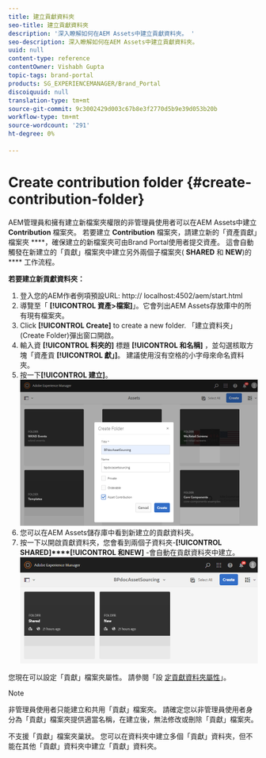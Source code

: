 ```yaml
---
title: 建立貢獻資料夾
seo-title: 建立貢獻資料夾
description: '深入瞭解如何在AEM Assets中建立貢獻資料夾。 '
seo-description: 深入瞭解如何在AEM Assets中建立貢獻資料夾。
uuid: null
content-type: reference
contentOwner: Vishabh Gupta
topic-tags: brand-portal
products: SG_EXPERIENCEMANAGER/Brand_Portal
discoiquuid: null
translation-type: tm+mt
source-git-commit: 9c3002429d003c67b8e3f2770d5b9e39d053b20b
workflow-type: tm+mt
source-wordcount: '291'
ht-degree: 0%

---
```



# Create contribution folder {#create-contribution-folder}

AEM管理員和擁有建立新檔案夾權限的非管理員使用者可以在AEM Assets中建立 **Contribution** 檔案夾。
若要建立 **Contribution** 檔案夾，請建立新的「資產貢獻」檔案夾 ****，確保建立的新檔案夾可由Brand Portal使用者提交資產。  這會自動觸發在新建立的「貢獻」檔案夾中建立另外兩個子檔案夾( **SHARED** 和 **NEW**)的 **** 工作流程。

**若要建立新貢獻資料夾：**
1. 登入您的AEM作者例項預設URL: http:// localhost:4502/aem/start.html
1. 導覽至「 **[!UICONTROL 資產>檔案]**」。它會列出AEM Assets存放庫中的所有現有檔案夾。
1. Click **[!UICONTROL Create]** to create a new folder. 「建立資料夾」(Create Folder)彈出窗口開啟。
1. 輸入資 **[!UICONTROL 料夾的]** 標題 **[!UICONTROL 和名稱]** ，並勾選核取方塊「資產貢 **[!UICONTROL 獻」]**。
建議使用沒有空格的小字母來命名資料夾。
1. 按一下&#x200B;**[!UICONTROL 建立]**。
   ![](assets/create-contribution-folder.png)
1. 您可以在AEM Assets儲存庫中看到新建立的貢獻資料夾。
1. 按一下以開啟貢獻資料夾，您會看到兩個子資料夾-**[!UICONTROL SHARED]****[!UICONTROL 和NEW]** -會自動在貢獻資料夾中建立。\
   ![](assets/contribution-folder.png)

您現在可以設定「貢獻」檔案夾屬性。 請參閱「設 [定貢獻資料夾屬性](brand-portal-configure-contribution-folder-properties.md)」。

>[!NOTE]
>
>非管理員使用者只能建立和共用「貢獻」檔案夾。 請確定您以非管理員使用者身分為「貢獻」檔案夾提供適當名稱，在建立後，無法修改或刪除「貢獻」檔案夾。
>
>不支援「貢獻」檔案夾巢狀。 您可以在資料夾中建立多個「貢獻」資料夾，但不能在其他「貢獻」資料夾中建立「貢獻」資料夾。

